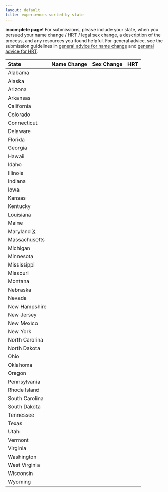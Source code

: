 ```yaml
---
layout: default
title: experiences sorted by state
---
```


**incomplete page!**
For submissions, please include your state, when you persued your name change / HRT / legal sex change, a description of the process, and any resources you found helpful.
For general advice, see the submission guidelines in [general advice for name change](namechange/genadvicenamechange.md) and [general advice for HRT](HRT/genadviceHRT.md).

State | Name Change | Sex Change | HRT
:---- | :----------: | :--------: | :---:
Alabama | | |
Alaska | | |
Arizona | | |
Arkansas | | |
California | | |
Colorado | | |
Connecticut | | |
Delaware | | |
Florida | | |
Georgia | | |
Hawaii | | |
Idaho | | |
Illinois | | |
Indiana | | |
Iowa | | |
Kansas | | |
Kentucky | | |
Louisiana | | |
Maine | | |
Maryland [X](statedirectory/statenamechange/maryland.md) | | |
Massachusetts | | |
Michigan | | |
Minnesota | | |
Mississippi | | |
Missouri | | |
Montana | | |
Nebraska | | |
Nevada | | |
New Hampshire | | |
New Jersey | | |
New Mexico | | |
New York | | |
North Carolina | | |
North Dakota | | |
Ohio | | |
Oklahoma | | |
Oregon | | |
Pennsylvania | | |
Rhode Island | | |
South Carolina | | |
South Dakota | | |
Tennessee | | |
Texas | | |
Utah | | |
Vermont | | |
Virginia | | |
Washington | | |
West Virginia | | |
Wisconsin | | |
Wyoming | | |
